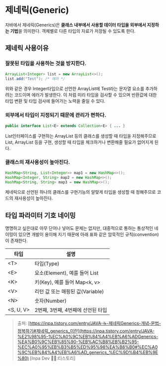 # 제네릭(Generic)
자바에서 제네릭(Generics)은 **클래스 내부에서 사용할 데이터 타입을 외부에서 지정하는 기법**을 의미한다. 객체별로 다른 타입의 자료가 저장될 수 있도록 한다.

## 제네릭 사용이유
### 잘못된 타입을 사용하는 것을 방지한다.
```java
ArrayList<Integer> list = new ArrayList<>();
list.add("Test"); /* 에러 */
```
위와 같은 경우 Integer타입으로 선언한 ArrayList에 Test라는 문자열 요소를 추가하려는 코드이며 에러가 발생한다.
이 처럼 미리 타입을 검사할 수 있으며 반환값에 대한 타입 변환 및 타입 검사에 들어가는 노력을 줄일 수 있다.

### 외부에서 타입이 지정되기 때문에 관리가 편하다.
```java
public interface List<E> extends Collection<E> { ... }
```
List인터페이스를 구현하는 ArrayList 등의 클래스를 생성할 때 타입을 지정해주므로  
List, ArrayList 등을 구현, 생성할 때 타입을 체크하거나 변환해줄 필요가 없어지게 된다. 
### 클래스의 재사용성이 높아진다.
```java
HashMap<String, List<Integer>> map1 = new HashMap<>();
HashMap<Integer, String> map2 = new HashMap<>();
HashMap<String, String> map3 = new HashMap<>();
```
제네릭으로 선언된 하나의 클래스를 구현기능의 알맞게 타입을 생성할 때 정해주므로 코드의 재사용성이 높아진다.
## 타입 파라미터 기호 네이밍
명명하고 싶은대로 아무 단어나 넣어도 문제는 없지만, 대중적으로 통하는 통상적인 네이밍이 있으면 개발이 용이해 지기 때문에 아래 표화 같은 암묵적인 규칙(convention)이 존재한다.

| 타입        | 설명                      |
| --------- | ----------------------- |
| \<T>      | 타입(Type)                |
| \<E>      | 요소(Element), 예를 들어 List |
| \<K>      | 키(Key), 예를 들어 Map<k, v> |
| \<V>      | 리턴 값 또는 매핑된 값(Variable) |
| \<N>      | 숫자(Number)              |
| <S, U, V> | 2번째, 3번째, 4번째에 선언된 타입   |

>출처: [https://inpa.tistory.com/entry/JAVA-☕-제네릭Generics-개념-문법-정복하기#제네릭_generics_이란](https://inpa.tistory.com/entry/JAVA-%E2%98%95-%EC%A0%9C%EB%84%A4%EB%A6%ADGenerics-%EA%B0%9C%EB%85%90-%EB%AC%B8%EB%B2%95-%EC%A0%95%EB%B3%B5%ED%95%98%EA%B8%B0#%EC%A0%9C%EB%84%A4%EB%A6%AD_generics_%EC%9D%B4%EB%9E%80) [Inpa Dev 👨‍💻:티스토리]